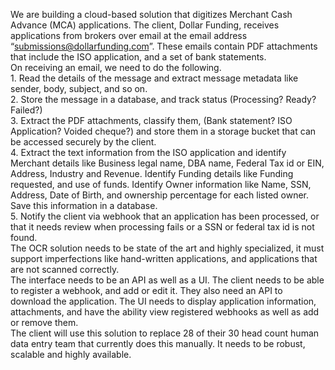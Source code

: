 We are building a cloud-based solution that digitizes Merchant Cash Advance (MCA) applications. The client, Dollar Funding, receives applications from brokers over email at the email address “[submissions@dollarfunding.com](mailto:submissions@dollarfunding.com)”. These emails contain PDF attachments that include the ISO application, and a set of bank statements.  
On receiving an email, we need to do the following.  
1\. Read the details of the message and extract message metadata like sender, body, subject, and so on.  
2\. Store the message in a database, and track status (Processing? Ready? Failed?)  
3\. Extract the PDF attachments, classify them, (Bank statement? ISO Application? Voided cheque?) and store them in a storage bucket that can be accessed securely by the client.  
4\. Extract the text information from the ISO application and identify Merchant details like Business legal name, DBA name, Federal Tax id or EIN, Address, Industry and Revenue. Identify Funding details like Funding requested, and use of funds. Identify Owner information like Name, SSN, Address, Date of Birth, and ownership percentage for each listed owner. Save this information in a database.  
5\. Notify the client via webhook that an application has been processed, or that it needs review when processing fails or a SSN or federal tax id is not found.  
The OCR solution needs to be state of the art and highly specialized, it must support imperfections like hand-written applications, and applications that are not scanned correctly.  
The interface needs to be an API as well as a UI. The client needs to be able to register a webhook, and add or edit it. They also need an API to download the application. The UI needs to display application information, attachments, and have the ability view registered webhooks as well as add or remove them.  
The client will use this solution to replace 28 of their 30 head count human data entry team that currently does this manually. It needs to be robust, scalable and highly available.